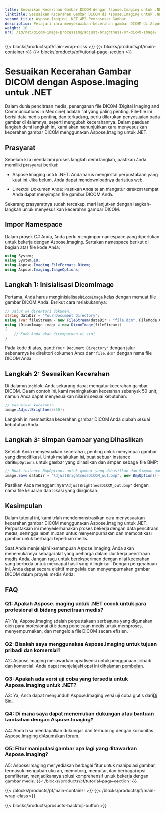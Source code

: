 ```yaml
---
title: Sesuaikan Kecerahan Gambar DICOM dengan Aspose.Imaging untuk .NET
linktitle: Sesuaikan Kecerahan Gambar DICOM di Aspose.Imaging untuk .NET
second_title: Aspose.Imaging .NET API Pemrosesan Gambar
description: Pelajari cara menyesuaikan kecerahan gambar DICOM di Aspose.Imaging untuk .NET. Tingkatkan gambar medis dengan mudah.
weight: 10
url: /id/net/dicom-image-processing/adjust-brightness-of-dicom-image/
---
```


{{< blocks/products/pf/main-wrap-class >}}
{{< blocks/products/pf/main-container >}}
{{< blocks/products/pf/tutorial-page-section >}}

# Sesuaikan Kecerahan Gambar DICOM dengan Aspose.Imaging untuk .NET

Dalam dunia pencitraan medis, penanganan file DICOM (Digital Imaging and Communications in Medicine) adalah hal yang paling penting. File-file ini berisi data medis penting, dan terkadang, perlu dilakukan penyesuaian pada gambar di dalamnya, seperti mengubah kecerahannya. Dalam panduan langkah demi langkah ini, kami akan menunjukkan cara menyesuaikan kecerahan gambar DICOM menggunakan Aspose.Imaging untuk .NET.

## Prasyarat

Sebelum kita mendalami proses langkah demi langkah, pastikan Anda memiliki prasyarat berikut:

-  Aspose.Imaging untuk .NET: Anda harus menginstal perpustakaan yang kuat ini. Jika belum, Anda dapat mendownloadnya dari[situs web](https://releases.aspose.com/imaging/net/).

- Direktori Dokumen Anda: Pastikan Anda telah mengatur direktori tempat Anda dapat menyimpan file gambar DICOM Anda.

Sekarang prasyaratnya sudah tercakup, mari lanjutkan dengan langkah-langkah untuk menyesuaikan kecerahan gambar DICOM.

## Impor Namespace

Dalam proyek C# Anda, Anda perlu mengimpor namespace yang diperlukan untuk bekerja dengan Aspose.Imaging. Sertakan namespace berikut di bagian atas file kode Anda:

```csharp
using System;
using System.IO;
using Aspose.Imaging.FileFormats.Dicom;
using Aspose.Imaging.ImageOptions;
```

## Langkah 1: Inisialisasi DicomImage

 Pertama, Anda harus menginisialisasi`DicomImage` kelas dengan memuat file gambar DICOM Anda. Berikut cara melakukannya:

```csharp
// Jalur ke direktori dokumen.
string dataDir = "Your Document Directory";
using (var fileStream = new FileStream(dataDir + "file.dcm", FileMode.Open, FileAccess.Read))
using (DicomImage image = new DicomImage(fileStream))
{
    // Kode Anda akan ditempatkan di sini
}
```

 Pada kode di atas, ganti`"Your Document Directory"` dengan jalur sebenarnya ke direktori dokumen Anda dan`"file.dcm"` dengan nama file DICOM Anda.

## Langkah 2: Sesuaikan Kecerahan

 Di dalam`using`blok, Anda sekarang dapat mengatur kecerahan gambar DICOM. Dalam contoh ini, kami meningkatkan kecerahan sebanyak 50 unit, namun Anda dapat menyesuaikan nilai ini sesuai kebutuhan:

```csharp
// Sesuaikan kecerahan
image.AdjustBrightness(50);
```

Langkah ini memastikan kecerahan gambar DICOM Anda diubah sesuai kebutuhan Anda.

## Langkah 3: Simpan Gambar yang Dihasilkan

 Setelah Anda menyesuaikan kecerahan, penting untuk menyimpan gambar yang dimodifikasi. Untuk melakukan ini, buat sebuah instance dari`BmpOptions` untuk gambar yang dihasilkan dan simpan sebagai file BMP:

```csharp
// Buat instance BmpOptions untuk gambar yang dihasilkan dan Simpan gambar yang dihasilkan
image.Save(dataDir + "AdjustBrightnessDICOM_out.bmp", new BmpOptions());
```

 Pastikan Anda menggantinya`"AdjustBrightnessDICOM_out.bmp"` dengan nama file keluaran dan lokasi yang diinginkan.

## Kesimpulan

Dalam tutorial ini, kami telah mendemonstrasikan cara menyesuaikan kecerahan gambar DICOM menggunakan Aspose.Imaging untuk .NET. Perpustakaan ini menyederhanakan proses bekerja dengan data pencitraan medis, sehingga lebih mudah untuk menyempurnakan dan memodifikasi gambar untuk berbagai keperluan medis.

Saat Anda menjelajahi kemampuan Aspose.Imaging, Anda akan menemukannya sebagai alat yang berharga dalam alur kerja pencitraan medis Anda. Jangan ragu untuk bereksperimen dengan nilai kecerahan yang berbeda untuk mencapai hasil yang diinginkan. Dengan pengetahuan ini, Anda dapat secara efektif mengelola dan menyempurnakan gambar DICOM dalam proyek medis Anda.

## FAQ

### Q1: Apakah Aspose.Imaging untuk .NET cocok untuk para profesional di bidang pencitraan medis?

A1: Ya, Aspose.Imaging adalah perpustakaan serbaguna yang digunakan oleh para profesional di bidang pencitraan medis untuk memproses, menyempurnakan, dan mengelola file DICOM secara efisien.

### Q2: Bisakah saya menggunakan Aspose.Imaging untuk tujuan pribadi dan komersial?

 A2: Aspose.Imaging menawarkan opsi lisensi untuk penggunaan pribadi dan komersial. Anda dapat menjelajahi opsi ini di[halaman pembelian](https://purchase.aspose.com/buy).

### Q3: Apakah ada versi uji coba yang tersedia untuk Aspose.Imaging untuk .NET?

 A3: Ya, Anda dapat mengunduh Aspose.Imaging versi uji coba gratis dari[Di Sini](https://releases.aspose.com/).

### Q4: Di mana saya dapat menemukan dukungan atau bantuan tambahan dengan Aspose.Imaging?

A4: Anda bisa mendapatkan dukungan dan terhubung dengan komunitas Aspose.Imaging di[Asumsikan forum](https://forum.aspose.com/).

### Q5: Fitur manipulasi gambar apa lagi yang ditawarkan Aspose.Imaging?

A5: Aspose.Imaging menyediakan berbagai fitur untuk manipulasi gambar, termasuk mengubah ukuran, memotong, memutar, dan berbagai opsi pemfilteran, menjadikannya solusi komprehensif untuk bekerja dengan gambar medis.
{{< /blocks/products/pf/tutorial-page-section >}}

{{< /blocks/products/pf/main-container >}}
{{< /blocks/products/pf/main-wrap-class >}}

{{< blocks/products/products-backtop-button >}}
